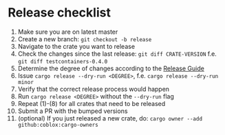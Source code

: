 # Release checklist

1. Make sure you are on latest master
2. Create a new branch: `git checkout -b release`
3. Navigate to the crate you want to release
4. Check the changes since the last release: `git diff CRATE-VERSION` f.e. `git diff testcontainers-0.4.0`
5. Determine the degree of changes according to the [Release Guide](./RELEASING.md)
6. Issue `cargo release --dry-run <DEGREE>`, f.e. `cargo release --dry-run minor`
7. Verify that the correct release process would happen
8. Run `cargo release <DEGREE>` without the `--dry-run` flag
9. Repeat (1)-(8) for all crates that need to be released
10. Submit a PR with the bumped versions
11. (optional) If you just released a new crate, do: `cargo owner --add github:coblox:cargo-owners`
